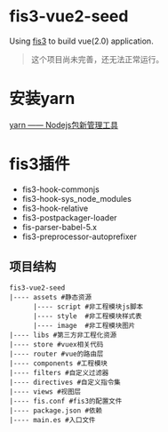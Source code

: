 # fis3-vue2-seed
Using [fis3](http://fis.baidu.com/) to build vue(2.0) application.

>  这个项目尚未完善，还无法正常运行。

# 安装yarn
[yarn —— Nodejs包新管理工具](https://segmentfault.com/a/1190000007189426)

# fis3插件
*   fis3-hook-commonjs
*   fis3-hook-sys_node_modules
*   fis3-hook-relative
*   fis3-postpackager-loader
*   fis-parser-babel-5.x
*   fis3-preprocessor-autoprefixer

## 项目结构
```
fis3-vue2-seed
|---- assets #静态资源
      |---- script #非工程模块js脚本
      |---- style  #非工程模块样式表
      |---- image  #非工程模块图片
|---- libs #第三方非工程化资源
|---- store #vuex相关代码
|---- router #vue的路由层
|---- components #工程模块
|---- filters #自定义过滤器
|---- directives #自定义指令集
|---- views #视图层
|---- fis.conf #fis3的配置文件
|---- package.json #依赖
|---- main.es #入口文件 
```
